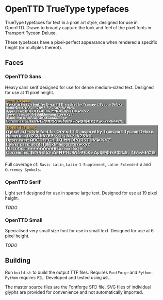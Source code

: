 # OpenTTD TrueType typefaces
TrueType typefaces for text in a pixel art style, designed for use in OpenTTD. Drawn to broadly capture the look and feel of the pixel fonts in Transport Tycoon Deluxe.

These typefaces have a pixel-perfect appearance when rendered a specific height (or multiples thereof).

## Faces
### OpenTTD Sans
Heavy sans serif designed for use for dense medium-sized text.
Designed for use at 11 pixel height.

![OpenTTD Sans preview, 11px aliased](openttd-sans/OpenTTD-Sans-11px-aliased.png)
![OpenTTD Sans preview, 44px anti-aliased](openttd-sans/OpenTTD-Sans-44px-anti-aliased.png)

Full coverage of: `Basic Latin`, `Latin-1 Supplement`, `Latin Extended-A` and `Currency Symbols`.

### OpenTTD Serif
Light serif designed for use in sparse large text.
Designed for use at 19 pixel height.

_TODO_

### OpenTTD Small
Specialised very small size font for use in small text.
Designed for use at 6 pixel height.

_TODO_

## Building
Run `build.sh` to build the output TTF files. Requires `FontForge` and `Python`. `Python` requires `PIL`.
Developed and tested using `WSL`.

The master source files are the Fontforge SFD file. SVG files of individual glyphs are provided for convenience and not automatically imported.